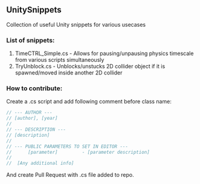 ## UnitySnippets
Collection of useful Unity snippets for various usecases

### List of snippets:

1. TimeCTRL_Simple.cs - Allows for pausing/unpausing physics timescale from various scripts simultaneously
2. TryUnblock.cs      - Unblocks/unstucks 2D collider object if it is spawned/moved inside another 2D collider



### How to contribute:

Create a .cs script and add following comment before class name:

```cs
// --- AUTHOR ---
// [author], [year]
//
// --- DESCRIPTION ---
// [description]
//
// --- PUBLIC PARAMETERS TO SET IN EDITOR ---
//      [parameter]         - [parameter description]
//
//  [Any additional info]
```

And create Pull Request with .cs file added to repo.
